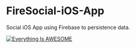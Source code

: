 # FireSocial-iOS-App
Social iOS App using Firebase to persistence data.

[![Everything Is AWESOME](http://i.imgur.com/sYIB9nGaqWs.png)](https://www.youtube.com/watch?v=sYIB9nGaqWs "Everything Is AWESOME")
